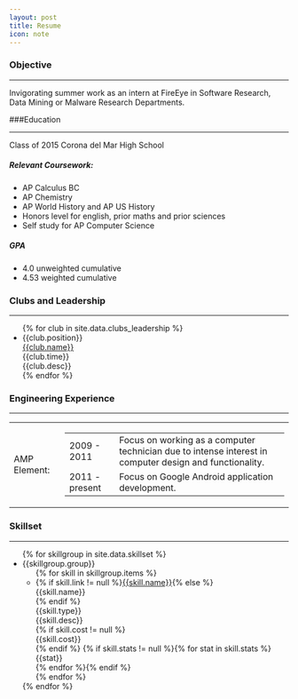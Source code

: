 ```yaml
---
layout: post
title: Resume
icon: note
---
```

### Objective
___
Invigorating summer work as an intern at FireEye in Software Research, Data Mining or Malware Research Departments.

###Education
___
Class of 2015 Corona del Mar High School

##### Relevant Coursework:

  * AP Calculus BC
  * AP Chemistry
  * AP World History and AP US History
  * Honors level for english, prior maths and prior sciences
  * Self study for AP Computer Science
  
##### GPA
  
  * 4.0 unweighted cumulative
  * 4.53 weighted cumulative
  
### Clubs and Leadership
___
<ul class="clubs-list">
{% for club in site.data.clubs_leadership %}
    <li>
        <div class="position">{{club.position}}</div>
        <a class="name" href="{{club.link}}">{{club.name}}</a>
        <div class="time">{{club.time}}</div>
        <div class="desc">{{club.desc}}</div>
    </li>
{% endfor %}
</ul>

### Engineering Experience
___
<table>
    <tr><td>AMP Element:</td><td><table>
        <tr><td>2009 - 2011</td><td>Focus on working as a computer technician due to intense interest in computer design and functionality.</td></tr>
        <tr><td>2011 - present</td><td>Focus on Google Android application development.</td></tr>
    </table></td></tr>
</table>

### Skillset
___

<ul class="skills-list">
{% for skillgroup in site.data.skillset %}
    <li>
        <div class="group-name">{{skillgroup.group}}</div>
        <ul>
        {% for skill in skillgroup.items %}
            <li>
                {% if skill.link != null %}<a class="name" href="{{skill.link}}">{{skill.name}}</a>{% else %}<div class="name">{{skill.name}}</div>{% endif %}
                <div class="type">{{skill.type}}</div>
                <div class="desc">{{skill.desc}}</div>
                {% if skill.cost != null %}<div class="cost" >{{skill.cost}}</div>{% endif %}
                {% if skill.stats != null %}{% for stat in skill.stats %}<div class="stat" >{{stat}}</div>{% endfor %}{% endif %}
            </li>
        {% endfor %}
        </ul>
    </li>
{% endfor %}
</ul>